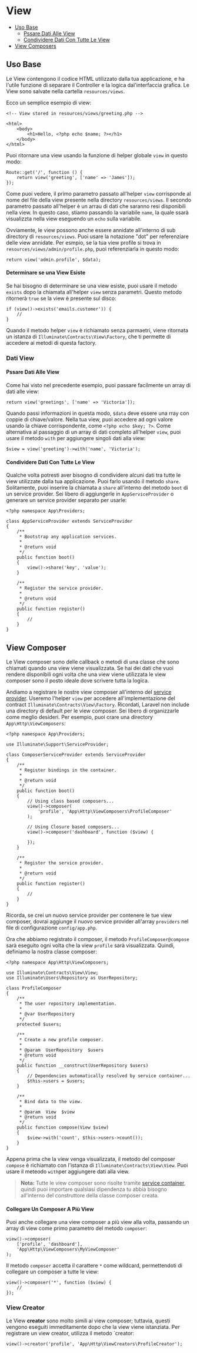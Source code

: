 # View

- [Uso Base](#uso-base)
	- [Pssare Dati Alle View](#passare-dati-alle-view)
	- [Condividere Dati Con Tutte Le View](#condividere-dati-con-tutte-le-view)
- [View Composers](#view-composers)

<a name="uso-base"></a>
## Uso Base

Le View contengono il codice HTML utilizzato dalla tua applicazione, e ha l'utile funzione di separare il Controller e la logica dal'interfaccia grafica. Le View sono salvate nella cartella `resources/views`.

Ecco un semplice esempio di view:

	<!-- View stored in resources/views/greeting.php -->

	<html>
		<body>
			<h1>Hello, <?php echo $name; ?></h1>
		</body>
	</html>

Puoi ritornare una view usando la funzione di helper globale `view` in questo modo:

	Route::get('/', function ()	{
		return view('greeting', ['name' => 'James']);
	});

Come puoi vedere, il primo parametro passato all'helper `view` corrisponde al nome del file della view presente nella directory `resources/views`. Il secondo parametro passato all'helper è un arrau di dati che saranno resi disponibili nella view. In questo caso, stiamo passando la variabile `name`, la quale ssarà visualizzta nella view eseguendo un `echo` sulla variabile.

Ovviamente, le view possono anche essere annidate all'interno di sub directory di `resources/views`. Puoi usare la notazione "dot" per referenziare delle view annidate. Per esmpio, se la tua view profile si trova in `resources/views/admin/profile.php`, puoi referenziarla in questo modo:

	return view('admin.profile', $data);

#### Determinare se una View Esiste

Se hai bisogno di determinare se una view esiste, puoi usare il metodo `exists` dopo la chiamata all'helper `view` senza parametri. Questo metodo ritornerà `true` se la view è presente sul disco:

	if (view()->exists('emails.customer')) {
		//
	}

Quando il metodo helper `view` è richiamato senza parmaetri, viene ritornata un istanza di `Illuminate\Contracts\View\Factory`, che ti permette di accedere ai metodi di questa factory.
<a name="dati-view"></a>
### Dati View

<a name="passare-dati-alle-view"></a>
#### Pssare Dati Alle View

Come hai visto nel precedente esempio, puoi passare facilmente un array di dati alle view:

	return view('greetings', ['name' => 'Victoria']);

Quando passi informazioni in questa modo, `$data` deve essere una rray con coppie di chiave/valore. Nella tua view, puoi accedere ad ogni valore usando la chiave corrispondente, come `<?php echo $key; ?>`. Come alternativa al passaggio di un array di dati completo all'helper `view`, puoi usare il metodo `with` per aggiungere singoli dati alla view:

	$view = view('greeting')->with('name', 'Victoria');

<a name="condividere-dati-con-tutte-le-view"></a>
#### Condividere Dati Con Tutte Le View

Qualche volta potresti aver bisogno di condividere alcuni dati tra tutte le view utilizzate dalla tua applicazione. Puoi farlo usando il metodo `share`. Solitamente, puoi inserire la chiamata a `share` all'interno del metodo `boot` di un service provider. Sei libero di aggiungerle in `AppServiceProvider` o generare un service provider separato per usarle:

	<?php namespace App\Providers;

	class AppServiceProvider extends ServiceProvider
	{
	    /**
	     * Bootstrap any application services.
	     *
	     * @return void
	     */
		public function boot()
		{
			view()->share('key', 'value');
		}

		/**
		 * Register the service provider.
		 *
		 * @return void
		 */
		public function register()
		{
			//
		}
	}

<a name="view-composer"></a>
## View Composer
Le View composer sono delle callback o metodi di una classe che sono chiamati quando una view viene visualizzata. Se hai dei dati che vuoi rendere disponibili ogni volta che una view viene utilizzata le view composer sono il posto ideale dove scrivere tutta la logica.

Andiamo a registrare le nostre view composer all'interno del [service provider](/provider). Useremo l'helper `view` per accedere all'implementazione del contract `Illuminate\Contracts\View\Factory`. Ricordati, Laravel non include una directory di default per le view composer. Sei libero di organizzarle come meglio desideri. Per esempio, puoi crare una directory `App\Http\ViewComposers`:

	<?php namespace App\Providers;

	use Illuminate\Support\ServiceProvider;

	class ComposerServiceProvider extends ServiceProvider
	{
		/**
		 * Register bindings in the container.
		 *
		 * @return void
		 */
		public function boot()
		{
			// Using class based composers...
			view()->composer(
				'profile', 'App\Http\ViewComposers\ProfileComposer'
			);

			// Using Closure based composers...
			view()->composer('dashboard', function ($view) {

			});
		}

		/**
		 * Register the service provider.
		 *
		 * @return void
		 */
		public function register()
		{
			//
		}
	}

Ricorda, se crei un nuovo service provider per contenere le tue view composer, dovrai aggiunge il nuovo service provider all'array `providers` nel file di configurazione `config/app.php`.

Ora che abbiamo registrato il composer, il metodo `ProfileComposer@compose` sarà eseguito ogni volta che la view `profile` sarà visualizzata. Quindi, definiamo la nostra classe composer:

	<?php namespace App\Http\ViewComposers;

	use Illuminate\Contracts\View\View;
	use Illuminate\Users\Repository as UserRepository;

	class ProfileComposer
	{
		/**
		 * The user repository implementation.
		 *
		 * @var UserRepository
		 */
		protected $users;

		/**
		 * Create a new profile composer.
		 *
		 * @param  UserRepository  $users
		 * @return void
		 */
		public function __construct(UserRepository $users)
		{
			// Dependencies automatically resolved by service container...
			$this->users = $users;
		}

		/**
		 * Bind data to the view.
		 *
		 * @param  View  $view
		 * @return void
		 */
		public function compose(View $view)
		{
			$view->with('count', $this->users->count());
		}
	}

Appena prima che la view venga visualizzata, il metodo del composer `compose` è richiamato con l'istanza di `Illuminate\Contracts\View\View`. Puoi usare il meteodo `with`per aggiungere dati alla view.

> **Nota:** Tutte le view composer sono risolte tramite [service container](/container), quindi puoi importare qualsiasi dipendenza tu abbia bisogno all'interno del construttore della classe composer creata.

#### Collegare Un Composer A Più View

Puoi anche collegare una view composer a più view alla volta, passando un array di view come primo parametro del metodo `composer`:

	view()->composer(
		['profile', 'dashboard'],
		'App\Http\ViewComposers\MyViewComposer'
	);

Il metodo `composer` accetta il carattere `*` come wildcard, permettendoti di collegare un composer a tutte le view:

	view()->composer('*', function ($view) {
		//
	});

### View Creator

Le View **creator** sono molto simili ai view composer; tuttavia, questi vengono eseguiti immeditamente dopo che la view viene istanziata. Per registrare un view creator, utilizza il metodo `creator:

	view()->creator('profile', 'App\Http\ViewCreators\ProfileCreator');
